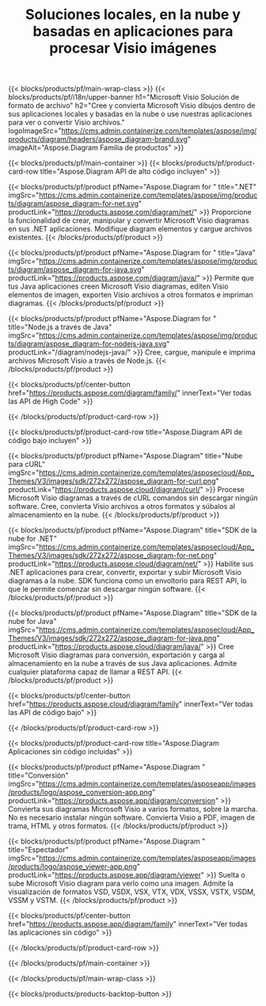 ﻿---
title: Soluciones locales, en la nube y basadas en aplicaciones para procesar Visio imágenes 
weight: 1110
url: /es/
description: Cree, procese y convierta Microsoft Visio dibujos a través de API High Code o SDK basados en la nube. O use nuestras aplicaciones multiplataforma para ver o convertir archivos Visio.
---
{{< blocks/products/pf/main-wrap-class >}}
{{< blocks/products/pf/i18n/upper-banner h1="Microsoft Visio Solución de formato de archivo" h2="Cree y convierta Microsoft Visio dibujos dentro de sus aplicaciones locales y basadas en la nube o use nuestras aplicaciones para ver o convertir Visio archivos." logoImageSrc="https://cms.admin.containerize.com/templates/aspose/img/products/diagram/headers/aspose_diagram-brand.svg" imageAlt="Aspose.Diagram Familia de productos" >}}

{{< blocks/products/pf/main-container >}}
{{< blocks/products/pf/product-card-row title="Aspose.Diagram API de alto código incluyen" >}}

{{< blocks/products/pf/product pfName="Aspose.Diagram for " title=".NET" imgSrc="https://cms.admin.containerize.com/templates/aspose/img/products/diagram/aspose_diagram-for-net.svg" productLink="https://products.aspose.com/diagram/net/" >}}
Proporcione la funcionalidad de crear, manipular y convertir Microsoft Visio diagramas en sus .NET aplicaciones. Modifique diagram elementos y cargue archivos existentes.
{{< /blocks/products/pf/product >}}

{{< blocks/products/pf/product pfName="Aspose.Diagram for " title="Java" imgSrc="https://cms.admin.containerize.com/templates/aspose/img/products/diagram/aspose_diagram-for-java.svg" productLink="https://products.aspose.com/diagram/java/" >}}
Permite que tus Java aplicaciones creen Microsoft Visio diagramas, editen Visio elementos de imagen, exporten Visio archivos a otros formatos e impriman diagramas.
{{< /blocks/products/pf/product >}}

{{< blocks/products/pf/product pfName="Aspose.Diagram for " title="Node.js a través de Java" imgSrc="https://cms.admin.containerize.com/templates/aspose/img/products/diagram/aspose_diagram-for-nodejs-java.svg" productLink="/diagram/nodejs-java/" >}}
Cree, cargue, manipule e imprima archivos Microsoft Visio a través de Node.js.
{{< /blocks/products/pf/product >}}

{{< blocks/products/pf/center-button href="https://products.aspose.com/diagram/family/" innerText="Ver todas las API de High Code" >}}

{{< /blocks/products/pf/product-card-row >}}

{{< blocks/products/pf/product-card-row title="Aspose.Diagram API de código bajo incluyen" >}}

{{< blocks/products/pf/product pfName="Aspose.Diagram" title="Nube para cURL" imgSrc="https://cms.admin.containerize.com/templates/asposecloud/App_Themes/V3/images/sdk/272x272/aspose_diagram-for-curl.png" productLink="https://products.aspose.cloud/diagram/curl/" >}}
Procese Microsoft Visio diagramas a través de cURL comandos sin descargar ningún software. Cree, convierta Visio archivos a otros formatos y súbalos al almacenamiento en la nube.
{{< /blocks/products/pf/product >}}

{{< blocks/products/pf/product pfName="Aspose.Diagram" title="SDK de la nube for .NET" imgSrc="https://cms.admin.containerize.com/templates/asposecloud/App_Themes/V3/images/sdk/272x272/aspose_diagram-for-net.png" productLink="https://products.aspose.cloud/diagram/net/" >}}
Habilite sus .NET aplicaciones para crear, convertir, exportar y subir Microsoft Visio diagramas a la nube. SDK funciona como un envoltorio para REST API, lo que le permite comenzar sin descargar ningún software.
{{< /blocks/products/pf/product >}}

{{< blocks/products/pf/product pfName="Aspose.Diagram" title="SDK de la nube for Java" imgSrc="https://cms.admin.containerize.com/templates/asposecloud/App_Themes/V3/images/sdk/272x272/aspose_diagram-for-java.png" productLink="https://products.aspose.cloud/diagram/java/" >}}
Cree Microsoft Visio diagramas para conversión, exportación y carga al almacenamiento en la nube a través de sus Java aplicaciones. Admite cualquier plataforma capaz de llamar a REST API.
{{< /blocks/products/pf/product >}}

{{< blocks/products/pf/center-button href="https://products.aspose.cloud/diagram/family" innerText="Ver todas las API de código bajo" >}}

{{< /blocks/products/pf/product-card-row >}}

{{< blocks/products/pf/product-card-row title="Aspose.Diagram Aplicaciones sin código incluidas" >}}

{{< blocks/products/pf/product pfName="Aspose.Diagram " title="Conversión" imgSrc="https://cms.admin.containerize.com/templates/asposeapp/images/products/logo/aspose_conversion-app.png" productLink="https://products.aspose.app/diagram/conversion" >}}
Convierta sus diagramas Microsoft Visio a varios formatos, sobre la marcha. No es necesario instalar ningún software. Convierta Visio a PDF, imagen de trama, HTML y otros formatos.
{{< /blocks/products/pf/product >}}

{{< blocks/products/pf/product pfName="Aspose.Diagram " title="Espectador" imgSrc="https://cms.admin.containerize.com/templates/asposeapp/images/products/logo/aspose_viewer-app.png" productLink="https://products.aspose.app/diagram/viewer" >}}
Suelta o sube Microsoft Visio diagram para verlo como una imagen. Admite la visualización de formatos VSD, VSDX, VSX, VTX, VDX, VSSX, VSTX, VSDM, VSSM y VSTM.
{{< /blocks/products/pf/product >}}

{{< blocks/products/pf/center-button href="https://products.aspose.app/diagram/family" innerText="Ver todas las aplicaciones sin código" >}}

{{< /blocks/products/pf/product-card-row >}}

{{< /blocks/products/pf/main-container >}}


{{< /blocks/products/pf/main-wrap-class >}}

{{< blocks/products/products-backtop-button >}}
